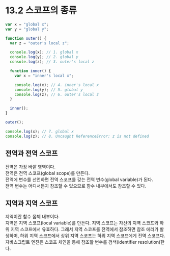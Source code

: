 # 13.2 스코프의 종류

```js
var x = "global x";
var y = "global y";

function outer() {
  var z = "outer's local z";

  console.log(x); // 1. global x
  console.log(y); // 2. global y
  console.log(z); // 3. outer's local z

  function inner() {
    var x = "inner's local x";

    console.log(x); // 4. inner's local x
    console.log(y); // 5. global y
    console.log(z); // 6. outer's local z
  }

  inner();
}

outer();

console.log(x); // 7. global x
console.log(z); // 8. Uncaught ReferenceError: z is not defined
```

## 전역과 전역 스코프

전역은 가장 바깥 영역이다.  
전역은 전역 스코프(global scope)를 만든다.  
전역에 변수를 선언하면 전역 스코프를 갖는 전역 변수(global variable)가 된다.  
전역 변수는 어디서든지 참조할 수 있으므로 함수 내부에서도 참조할 수 있다.

## 지역과 지역 스코프

지역이란 함수 몸체 내부이다.  
지역은 지역 스코프(local variable)를 만든다.
지역 스코프는 자신의 지역 스코프와 하위 지역 스코프에서 유효하다. 그래서 지역 스코프를 전역에서 참조하면 참조 에러가 발생하며, 하위 지역 스코프에서 상위 지역 스코프는 하위 지역 스코프에게 전역 스코프다.
자바스크립트 엔진은 스코프 체인을 통해 참조할 변수를 검색(identifier resolution)한다.
